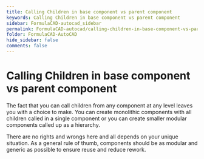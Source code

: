 ```yaml
---
title: Calling Children in base component vs parent component
keywords: Calling Children in base component vs parent component
sidebar: FormulaCAD-autocad_sidebar
permalink: FormulaCAD-autocad/calling-children-in-base-component-vs-parent-component.html
folder: FormulaCAD-AutoCAD
hide_sidebar: false
comments: false
---
```

# Calling Children in base component vs parent component



The fact that you can call children from any component at any level leaves you with a choice to make. You can create monolithic components with all children called in a single component or you can create smaller modular components called up as a hierarchy.

There are no rights and wrongs here and all depends on your unique situation.  As a general rule of thumb, components should be as modular and generic as possible to ensure reuse and reduce rework.
